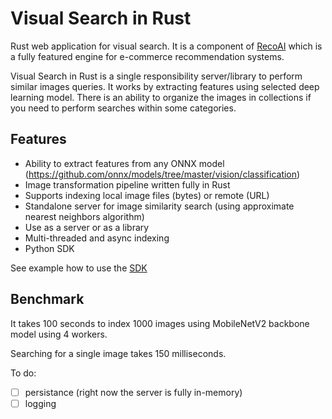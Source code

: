 # Visual Search in Rust

Rust web application for visual search. It is a component of [RecoAI](https://recoai.net) which is a fully featured engine
for e-commerce recommendation systems.

Visual Search in Rust is a single responsibility server/library to perform similar images queries. It works by 
extracting features using selected deep learning model. There is an ability to organize the images in collections
if you need to perform searches within some categories.

Features
-----------

- Ability to extract features from any ONNX model (https://github.com/onnx/models/tree/master/vision/classification)
- Image transformation pipeline written fully in Rust
- Supports indexing local image files (bytes) or remote (URL)
- Standalone server for image similarity search (using approximate nearest neighbors algorithm)
- Use as a server or as a library
- Multi-threaded and async indexing
- Python SDK

See example how to use the [SDK](sdk/sdk_example/visual_search_python_sdk_example.ipynb)

Benchmark
-----------

It takes 100 seconds to index 1000 images using MobileNetV2 backbone model using 4 workers.

Searching for a single image takes 150 milliseconds.

To do:
- [ ] persistance (right now the server is fully in-memory)
- [ ] logging